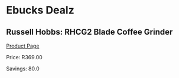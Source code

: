 
# Ebucks Dealz
## Russell Hobbs: RHCG2 Blade Coffee Grinder
[Product Page](https://www.ebucks.com/web/shop/productSelected.do?prodId=360649830&catId=704984897)

Price: R369.00

Savings: 80.0


	